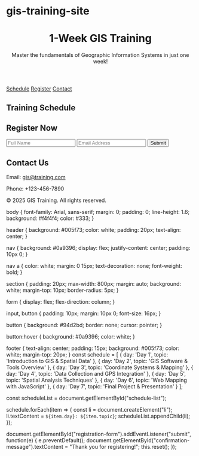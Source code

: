 # gis-training-site
<!DOCTYPE html>
<html lang="en">
<head>
  <meta charset="UTF-8" />
  <meta name="viewport" content="width=device-width, initial-scale=1.0"/>
  <title>1-Week GIS Training</title>
  <link rel="stylesheet" href="styles.css" />
</head>
<body>
  <header>
    <h1>1-Week GIS Training</h1>
    <p>Master the fundamentals of Geographic Information Systems in just one week!</p>
  </header>

  <nav>
    <a href="#schedule">Schedule</a>
    <a href="#register">Register</a>
    <a href="#contact">Contact</a>
  </nav>

  <section id="schedule">
    <h2>Training Schedule</h2>
    <ul id="schedule-list"></ul>
  </section>

  <section id="register">
    <h2>Register Now</h2>
    <form id="registration-form">
      <input type="text" placeholder="Full Name" required />
      <input type="email" placeholder="Email Address" required />
      <button type="submit">Submit</button>
    </form>
    <p id="confirmation-message"></p>
  </section>

  <section id="contact">
    <h2>Contact Us</h2>
    <p>Email: <a href="mailto:gis@training.com">gis@training.com</a></p>
    <p>Phone: +123-456-7890</p>
  </section>

  <footer>
    <p>&copy; 2025 GIS Training. All rights reserved.</p>
  </footer>

  <script src="script.js"></script>
</body>
</html>

body {
  font-family: Arial, sans-serif;
  margin: 0;
  padding: 0;
  line-height: 1.6;
  background: #f4f4f4;
  color: #333;
}

header {
  background: #005f73;
  color: white;
  padding: 20px;
  text-align: center;
}

nav {
  background: #0a9396;
  display: flex;
  justify-content: center;
  padding: 10px 0;
}

nav a {
  color: white;
  margin: 0 15px;
  text-decoration: none;
  font-weight: bold;
}

section {
  padding: 20px;
  max-width: 800px;
  margin: auto;
  background: white;
  margin-top: 10px;
  border-radius: 5px;
}

form {
  display: flex;
  flex-direction: column;
}

input, button {
  padding: 10px;
  margin: 10px 0;
  font-size: 16px;
}

button {
  background: #94d2bd;
  border: none;
  cursor: pointer;
}

button:hover {
  background: #0a9396;
  color: white;
}

footer {
  text-align: center;
  padding: 15px;
  background: #005f73;
  color: white;
  margin-top: 20px;
}
const schedule = [
  { day: 'Day 1', topic: 'Introduction to GIS & Spatial Data' },
  { day: 'Day 2', topic: 'GIS Software & Tools Overview' },
  { day: 'Day 3', topic: 'Coordinate Systems & Mapping' },
  { day: 'Day 4', topic: 'Data Collection and GPS Integration' },
  { day: 'Day 5', topic: 'Spatial Analysis Techniques' },
  { day: 'Day 6', topic: 'Web Mapping with JavaScript' },
  { day: 'Day 7', topic: 'Final Project & Presentation' }
];

const scheduleList = document.getElementById("schedule-list");

schedule.forEach(item => {
  const li = document.createElement("li");
  li.textContent = `${item.day}: ${item.topic}`;
  scheduleList.appendChild(li);
});

document.getElementById("registration-form").addEventListener("submit", function(e) {
  e.preventDefault();
  document.getElementById("confirmation-message").textContent = "Thank you for registering!";
  this.reset();
});
